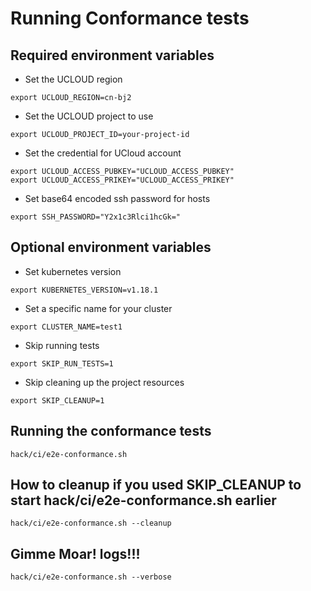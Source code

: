 # Running Conformance tests

## Required environment variables
- Set the UCLOUD region
```
export UCLOUD_REGION=cn-bj2
```
- Set the UCLOUD project to use
```
export UCLOUD_PROJECT_ID=your-project-id
```
- Set the credential for UCloud account
```
export UCLOUD_ACCESS_PUBKEY="UCLOUD_ACCESS_PUBKEY"
export UCLOUD_ACCESS_PRIKEY="UCLOUD_ACCESS_PRIKEY"
```
- Set base64 encoded ssh password for hosts
```
export SSH_PASSWORD="Y2x1c3Rlci1hcGk="
```

## Optional environment variables
- Set kubernetes version
```
export KUBERNETES_VERSION=v1.18.1
```
- Set a specific name for your cluster
```
export CLUSTER_NAME=test1
```
- Skip running tests
```
export SKIP_RUN_TESTS=1
```
- Skip cleaning up the project resources
```
export SKIP_CLEANUP=1
```

## Running the conformance tests
```
hack/ci/e2e-conformance.sh
```

## How to cleanup if you used SKIP_CLEANUP to start hack/ci/e2e-conformance.sh earlier
```
hack/ci/e2e-conformance.sh --cleanup
```

## Gimme Moar! logs!!!
```
hack/ci/e2e-conformance.sh --verbose
```
